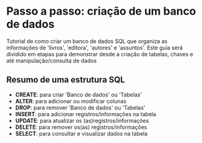 # Passo a passo: criação de um banco de dados
Tutorial de como criar um banco de dados SQL que organiza as informações de 'livros', 'editora', 'autores' e 'assuntos'.
Este guia será dividido em etapas para demonstrar desde a criação de tabelas, chaves e até manipulação/consulta de dados

## Resumo de uma estrutura SQL
* __CREATE__: para criar 'Banco de dados' ou 'Tabelas'
* __ALTER__: para adicionar ou modificar colunas
* __DROP__: para remover 'Banco de dados' ou 'Tabelas'
* __INSERT__: para adicionar registros/informações na tabela
* __UPDATE__: para atualizar os (as)registros/informações
* __DELETE__: para remover os(as) registros/informações
* __SELECT__: para consultar e visualizar dados na tabela